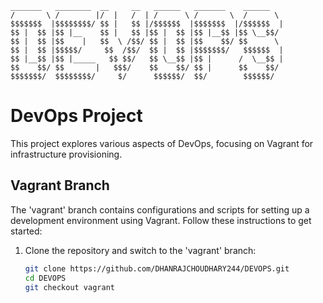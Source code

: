 
``` 
_______   ________  __     __   ______   _______    ______  
/       \ /        |/  |   /  | /      \ /       \  /      \ 
$$$$$$$  |$$$$$$$$/ $$ |   $$ |/$$$$$$  |$$$$$$$  |/$$$$$$  |
$$ |  $$ |$$ |__    $$ |   $$ |$$ |  $$ |$$ |__$$ |$$ \__$$/ 
$$ |  $$ |$$    |   $$  \ /$$/ $$ |  $$ |$$    $$/ $$      \ 
$$ |  $$ |$$$$$/     $$  /$$/  $$ |  $$ |$$$$$$$/   $$$$$$  |
$$ |__$$ |$$ |_____   $$ $$/   $$ \__$$ |$$ |      /  \__$$ |
$$    $$/ $$       |   $$$/    $$    $$/ $$ |      $$    $$/ 
$$$$$$$/  $$$$$$$$/     $/      $$$$$$/  $$/        $$$$$$/                                                                                             
```
# DevOps Project

This project explores various aspects of DevOps, focusing on Vagrant for infrastructure provisioning.

## Vagrant Branch

The 'vagrant' branch contains configurations and scripts for setting up a development environment using Vagrant. Follow these instructions to get started:

1. Clone the repository and switch to the 'vagrant' branch:

   ```bash
   git clone https://github.com/DHANRAJCHOUDHARY244/DEVOPS.git
   cd DEVOPS
   git checkout vagrant
